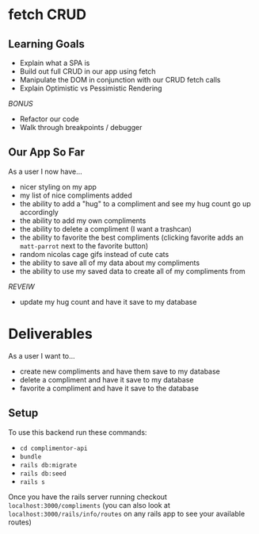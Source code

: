 # fetch CRUD

## Learning Goals
* Explain what a SPA is
* Build out full CRUD in our app using fetch
* Manipulate the DOM in conjunction with our CRUD fetch calls
* Explain Optimistic vs Pessimistic Rendering

*BONUS*
* Refactor our code
* Walk through breakpoints / debugger

## Our App So Far
As a user I now have...
* nicer styling on my app
* my list of nice compliments added
* the ability to add a "hug" to a compliment and see my hug count go up accordingly
* the ability to add my own compliments
* the ability to delete a compliment (I want a trashcan)
* the ability to favorite the best compliments (clicking favorite adds an `matt-parrot` next to the favorite button)
* random nicolas cage gifs instead of cute cats
* the ability to save all of my data about my compliments
* the ability to use my saved data to create all of my compliments from

*REVEIW*
* update my hug count and have it save to my database

# Deliverables
As a user I want to...
* create new compliments and have them save to my database
* delete a compliment and have it save to my database
* favorite a compliment and have it save to the database


## Setup
To use this backend run these commands:
* `cd complimentor-api`
* `bundle`
* `rails db:migrate`
* `rails db:seed`
* `rails s`

Once you have the rails server running checkout `localhost:3000/compliments` (you can also look at `localhost:3000/rails/info/routes` on any rails app to see your available routes)
